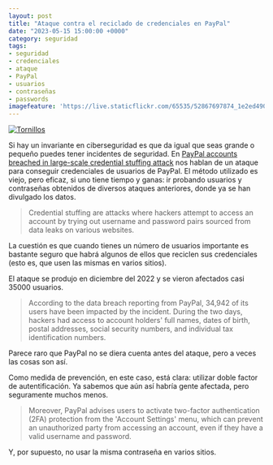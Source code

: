 ```yaml
---
layout: post
title: "Ataque contra el reciclado de credenciales en PayPal"
date: "2023-05-15 15:00:00 +0000"
category: seguridad
tags:
- seguridad
- credenciales
- ataque
- PayPal
- usuarios
- contraseñas
- passwords
imagefeature: 'https://live.staticflickr.com/65535/52867697874_1e2ed49044.jpg'
---
```

<a href="https://www.flickr.com/photos/fernand0/52867697874/" title="Tornillos "><img src="https://live.staticflickr.com/65535/52867697874_1e2ed49044.jpg" alt="Tornillos " class="img-responsive img-centered"></a>

Si hay un invariante en ciberseguridad es que da igual que seas grande o pequeño puedes tener incidentes de seguridad.  En [PayPal accounts breached in large-scale credential stuffing attack](https://www.bleepingcomputer.com/news/security/paypal-accounts-breached-in-large-scale-credential-stuffing-attack/) nos hablan de un ataque para conseguir credenciales de usuarios de PayPal. 
El método utilizado es viejo, pero eficaz, si uno tiene tiempo y ganas: ir probando usuarios y contraseñas obtenidos de diversos ataques anteriores, donde ya se han divulgado los datos.

> Credential stuffing are attacks where hackers attempt to access an account by trying out username and password pairs sourced from data leaks on various websites.

La cuestión es que cuando tienes un número de usuarios importante es bastante seguro que habrá algunos de ellos que reciclen sus credenciales (esto es, que usen las mismas en varios sitios).

El ataque se produjo en diciembre del 2022 y se vieron afectados casi 35000 usuarios.

> According to the data breach reporting from PayPal, 34,942 of its users have been impacted by the incident. During the two days, hackers had access to account holders' full names, dates of birth, postal addresses, social security numbers, and individual tax identification numbers.

Parece raro que PayPal no se diera cuenta antes del ataque, pero a veces las cosas son así.

Como medida de prevención, en este caso, está clara: utilizar doble factor de autentificación. Ya sabemos que aún así habría gente afectada, pero seguramente muchos menos.

> Moreover, PayPal advises users to activate two-factor authentication (2FA) protection from the 'Account Settings' menu, which can prevent an unauthorized party from accessing an account, even if they have a valid username and password.

Y, por supuesto, no usar la misma contraseña en varios sitios.
